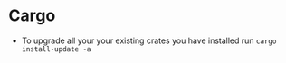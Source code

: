 # Cargo

- To upgrade all your your existing crates you have installed run ```cargo install-update -a```
